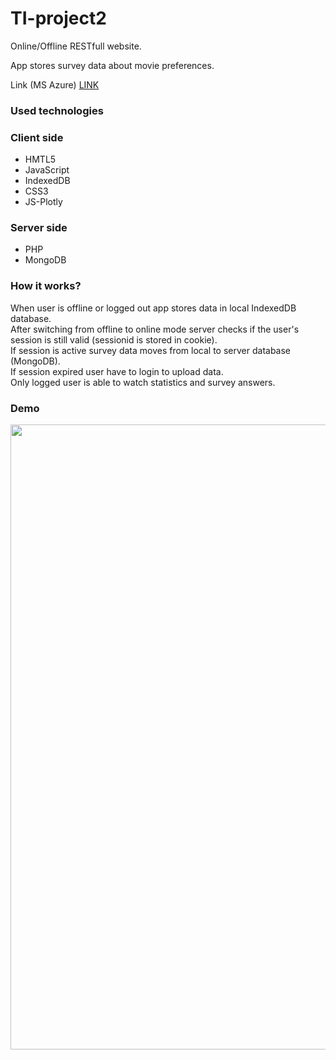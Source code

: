 # TI-project2
Online/Offline RESTfull website.

App stores survey data about movie preferences.

Link (MS Azure) [LINK](https://movie-survey.azurewebsites.net/client.html)


<h3>Used technologies</h3>
<h3>Client side</h3>
<ul>
  <li>HMTL5</li>
  <li>JavaScript</li>
  <li>IndexedDB</li>
  <li>CSS3</li>
  <li>JS-Plotly</li>
</ul>

<h3>Server side</h3>
<ul>
  <li>PHP</li> 
  <li>MongoDB</li>
</ul>

<h3>How it works?</h3>
When user is offline or logged out app stores data in local IndexedDB database. <br>
After switching from offline to online mode server checks if the user's session is still valid (sessionid is stored in cookie). <br>
If session is active survey data moves from local to server database (MongoDB). <br>
If session expired user have to login to upload data. <br>
Only logged user is able to watch statistics and survey answers. <br>

<h3>Demo</h3>

<img src="/screenshots/demo.gif?raw=true" width="1000px">
